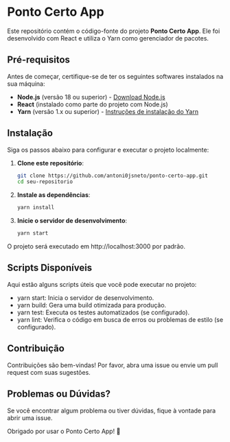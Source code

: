# Ponto Certo App

Este repositório contém o código-fonte do projeto **Ponto Certo App**. Ele foi desenvolvido com React e utiliza o Yarn como gerenciador de pacotes.

## Pré-requisitos

Antes de começar, certifique-se de ter os seguintes softwares instalados na sua máquina:

- **Node.js** (versão 18 ou superior) - [Download Node.js](https://nodejs.org/)
- **React** (instalado como parte do projeto com Node.js)
- **Yarn** (versão 1.x ou superior) - [Instruções de instalação do Yarn](https://classic.yarnpkg.com/en/docs/install/)

## Instalação

Siga os passos abaixo para configurar e executar o projeto localmente:

1. **Clone este repositório**:

   ```bash
   git clone https://github.com/antoni0jsneto/ponto-certo-app.git
   cd seu-repositorio

   ```

2. **Instale as dependências**:

   ```bash
   yarn install

   ```

3. **Inicie o servidor de desenvolvimento**:
   ```bash
   yarn start
   ```

O projeto será executado em http://localhost:3000 por padrão.

## Scripts Disponíveis

Aqui estão alguns scripts úteis que você pode executar no projeto:

- yarn start: Inicia o servidor de desenvolvimento.
- yarn build: Gera uma build otimizada para produção.
- yarn test: Executa os testes automatizados (se configurado).
- yarn lint: Verifica o código em busca de erros ou problemas de estilo (se configurado).

## Contribuição

Contribuições são bem-vindas! Por favor, abra uma issue ou envie um pull request com suas sugestões.

## Problemas ou Dúvidas?

Se você encontrar algum problema ou tiver dúvidas, fique à vontade para abrir uma issue.

Obrigado por usar o Ponto Certo App! 🚀
